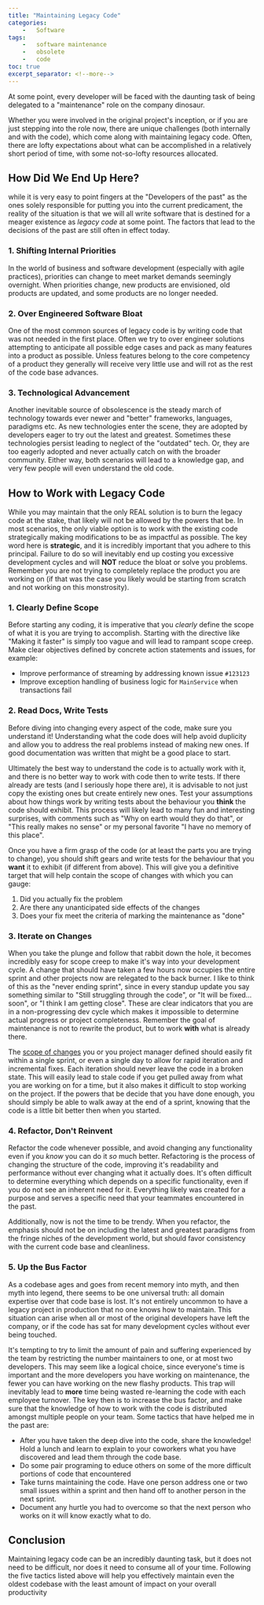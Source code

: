 ```yaml
---
title: "Maintaining Legacy Code"
categories: 
    -   Software
tags:
    -   software maintenance
    -   obsolete
    -   code
toc: true
excerpt_separator: <!--more-->
---
```


At some point, every developer will be faced with the daunting task of being delegated to a "maintenance" role on the 
company dinosaur.
<!--more--> 
Whether you were involved in the original project's inception, or if you are just stepping into the role now,
there are unique challenges (both internally and with the code), which come along with maintaining legacy code. Often,
there are lofty expectations about what can be accomplished in a relatively short period of time, with some not-so-lofty 
resources allocated. 
 
## How Did We End Up Here?

while it is very easy to point fingers at the "Developers of the past" as the ones solely responsible for putting you into
the current predicament, the reality of the situation is that we will all write software that is destined for a meager existence
as _legacy code_ at some point. The factors that lead to the decisions of the past are still often in effect today.

### 1. Shifting Internal Priorities

In the world of business and software development (especially with agile practices), priorities can change to meet market
demands seemingly overnight. When priorities change, new products are envisioned, old products are updated, and some products
are no longer needed. 

### 2. Over Engineered Software Bloat

One of the most common sources of legacy code is by writing code that was not needed in the first place. Often we try to over
engineer solutions attempting to anticipate all possible edge cases and pack as many features into a product as possible.
Unless features belong to the core competency of a product they generally will receive very little use and will rot as the
rest of the code base advances.


### 3. Technological Advancement

Another inevitable source of obsolescence is the steady march of technology towards ever newer and "better" frameworks, 
languages, paradigms etc. As new technologies enter the scene, they are adopted by developers eager to try out the latest 
and greatest. Sometimes these technologies persist leading to neglect of the "outdated" tech. Or, they are too eagerly adopted
and never actually catch on with the broader community. Either way, both scenarios will lead to a knowledge gap, and very
few people will even understand the old code.



## How to Work with Legacy Code

While you may maintain that the only REAL solution is to burn the legacy code at the stake, that likely will not be allowed
by the powers that be. In most scenarios, the only viable option is to work with the existing code strategically making modifications 
to be as impactful as possible. The key word here is __strategic__, and it is incredibly important that you adhere to this principal.
Failure to do so will inevitably end up costing you excessive development cycles and will **NOT** reduce the bloat or solve you problems.
Remember you are not trying to completely replace the product you are working on (if that was the case you likely would be starting from
scratch and not working on this monstrosity). 

### 1. Clearly Define Scope

Before starting any coding, it is imperative that you _clearly_ define the scope of what it is you are trying to accomplish.
Starting with the directive like "Making it faster" is simply too vague and will lead to rampant scope creep. Make clear objectives
defined by concrete action statements and issues, for example: 

- Improve performance of streaming by addressing known issue `#123123`
- Improve exception handling of business logic for `MainService` when transactions fail


### 2. Read Docs, Write Tests

Before diving into changing every aspect of the code, make sure you understand it! Understanding what the code does will help avoid duplicity and allow
you to address the real problems instead of making new ones. If good documentation was written that might be a good place to start.

Ultimately the best way to understand the code is to actually work with it, and there is no better way to work with code then to write tests. If there already
are tests (and I seriously hope there are), it is advisable to not just copy the existing ones but create entirely new ones. Test your assumptions about
how things work by writing tests about the behaviour you __think__ the code should exhibit. This process will likely lead to many fun and interesting surprises,
with comments such as "Why on earth would they do that", or "This really makes no sense" or my personal favorite "I have no memory of this place".

Once you have a firm grasp of the code (or at least the parts you are trying to change), you should shift gears and write tests for the behaviour
that you __want__ it to exhibit (if different from above). This will give you a definitive target that will help contain the scope of changes with which you can gauge:

1. Did you actually fix the problem
2. Are there any unanticipated side effects of the changes
3. Does your fix meet the criteria of marking the maintenance as "done"


### 3. Iterate on Changes

When you take the plunge and follow that rabbit down the hole, it becomes incredibly easy for scope creep to make it's way into your development cycle.
A change that should have taken a few hours now occupies the entire sprint and other projects now are relegated to the back burner. I like to think of this as the "never ending sprint", since in every standup update you say something similar to  "Still struggling through the code", or "It will be fixed... soon",
or "I think I am getting close". These are clear indicators that you are in a non-progressing dev cycle which makes it impossible to determine actual progress or project completeness. Remember the goal of maintenance is not to rewrite the product, but to work **with** what is already there.

The [scope of changes](#1-clearly-define-scope) you or you project manager defined should easily fit within a single sprint, or even a single day to allow for rapid iteration and incremental fixes. Each iteration should never leave the code in a broken state. This will easily lead to stale code if you get pulled away from what you are working on for a time, but it also makes it difficult to stop working on the project. If the powers that be decide that you have done enough, you should simply be able to walk away at the end of a sprint, knowing that the code is a little bit better then when you started.

### 4. Refactor, Don't Reinvent

Refactor the code whenever possible, and avoid changing any functionality even if you _know_ you can do it _so_ much better. Refactoring is the process of changing the structure of the code, improving it's readability and performance without ever changing what it actually does. It's often difficult to determine everything which depends on a specific functionality, even if you do not see an inherent need for it. Everything likely was created for a purpose and serves a specific need that your teammates encountered in the past.

Additionally, now is not the time to be trendy. When you refactor, the emphasis should not be on including the latest and greatest paradigms from the fringe niches of the development world, but should favor consistency with the current code base and cleanliness.    

### 5. Up the Bus Factor

As a codebase ages and goes from recent memory into myth, and then myth into legend, there seems to be one universal truth: all domain expertise over that code base is lost. It's not entirely uncommon to have a legacy project in production that no one knows how to maintain. This situation can arise when all or most of the original developers have left the company, or if the code has sat for many development cycles without ever being touched.

It's tempting to try to limit the amount of pain and suffering experienced by the team by restricting the number maintainers to one, or at most two developers. This may seem like a logical choice, since everyone's time is important and the more developers you have working on maintenance, the fewer you can have working on the new flashy products. This trap will inevitably lead to **more** time being wasted re-learning the code with each employee turnover. The key then is to increase the bus factor, and make sure that the knowledge of how to work with the code is distributed amongst multiple people on your team. Some tactics that have helped me in the past are:

- After you have taken the deep dive into the code, share the knowledge! Hold a lunch and learn to explain to your coworkers what you have discovered and lead them through the code base.
- Do some pair programing to educe others on some of the more difficult portions of code that encountered
- Take turns maintaining the code. Have one person address one or two small issues within a sprint and then hand off to another person in the next sprint.
- Document any hurtle you had to overcome so that the next person who works on it will know exactly what to do.
  
## Conclusion

Maintaining legacy code can be an incredibly daunting task, but it does not need to be difficult, nor does it need to consume all of your time. Following the five tactics listed above will help you effectively maintain even the oldest codebase with the least amount of impact on your overall productivity 


